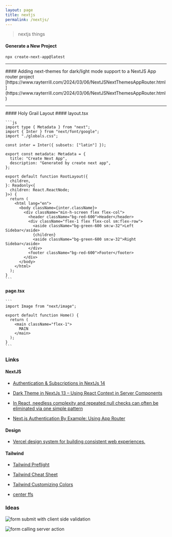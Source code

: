 ```yaml
---
layout: page
title: nextjs
permalink: /nextjs/
---
```


> nextjs things

#### Generate a New Project
```
npx create-next-app@latest
```
<hr />
#### Adding next-themes for dark/light mode support to a NextJS App router project
[https://www.rayterrill.com/2024/03/06/NextJSNextThemesAppRouter.html](https://www.rayterrill.com/2024/03/06/NextJSNextThemesAppRouter.html)
<hr />
#### Holy Grail Layout
#### layout.tsx

    ```js
    import type { Metadata } from "next";
    import { Inter } from "next/font/google";
    import "./globals.css";
    
    const inter = Inter({ subsets: ["latin"] });
    
    export const metadata: Metadata = {
      title: "Create Next App",
      description: "Generated by create next app",
    };
    
    export default function RootLayout({
      children,
    }: Readonly<{
      children: React.ReactNode;
    }>) {
      return (
        <html lang="en">
          <body className={inter.className}>
            <div className="min-h-screen flex flex-col">
              <header className="bg-red-600">Header</header>
              <div className="flex-1 flex flex-col sm:flex-row">
                <aside className="bg-green-600 sm:w-32">Left Sidebar</aside>
                {children}
                <aside className="bg-green-600 sm:w-32">Right Sidebar</aside>
              </div>
              <footer className="bg-red-600">Footer</footer>
            </div>
          </body>
        </html>
      );
    }
    ```

#### page.tsx

    ```
    import Image from "next/image";
    
    export default function Home() {
      return (
        <main className="flex-1">
          MAIN
        </main>
      );
    }
    ```

### Links
#### NextJS

* [Authentication & Subscriptions in NextJs 14](https://www.youtube.com/watch?v=vi9VhhMFpWI)

* [Dark Theme in NextJs 13 – Using React Context in Server Components](https://www.youtube.com/watch?v=RTAJ-enfums)

* [In React, needless complexity and repeated null checks can often be eliminated via one simple pattern](https://x.com/housecor/status/1766098430466670908?s=20)

* [Next.js Authentication By Example: Using App Router](https://developer.auth0.com/resources/guides/web-app/nextjs/basic-authentication)

#### Design

* [Vercel design system for building consistent web experiences.](https://vercel.com/geist/introduction)

#### Tailwind

* [Tailwind Preflight](https://tailwindcss.com/docs/preflight)

* [Tailwind Cheat Sheet](https://nerdcave.com/tailwind-cheat-sheet)

* [Tailwind Customizing Colors](https://tailwindcss.com/docs/customizing-colors)

* [center ffs](https://x.com/thekitze/status/1769315165428969506?s=20)

### Ideas
![form submit with client side validation](https://github.com/rayterrill/tacticalnerdery.com/assets/4378762/9fc86e58-daca-4121-b1f3-5d4f3d83dc4c)

![form calling server action](https://github.com/rayterrill/tacticalnerdery.com/assets/4378762/345acf8b-9148-4a37-98de-334358f27b85)
